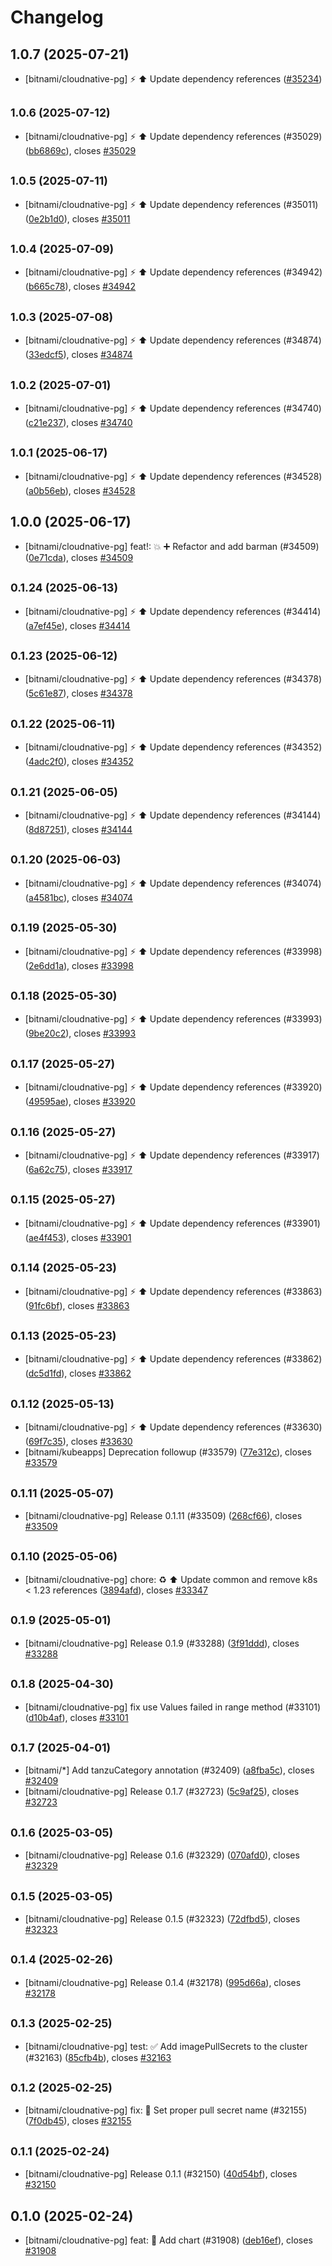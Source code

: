 # Changelog

## 1.0.7 (2025-07-21)

* [bitnami/cloudnative-pg] :zap: :arrow_up: Update dependency references ([#35234](https://github.com/bitnami/charts/pull/35234))

## <small>1.0.6 (2025-07-12)</small>

* [bitnami/cloudnative-pg] :zap: :arrow_up: Update dependency references (#35029) ([bb6869c](https://github.com/bitnami/charts/commit/bb6869c5c494b7565d968914ff1e6df5601c80c8)), closes [#35029](https://github.com/bitnami/charts/issues/35029)

## <small>1.0.5 (2025-07-11)</small>

* [bitnami/cloudnative-pg] :zap: :arrow_up: Update dependency references (#35011) ([0e2b1d0](https://github.com/bitnami/charts/commit/0e2b1d0e4a3f1b9b2fd73a2c5e741cbd0dc90732)), closes [#35011](https://github.com/bitnami/charts/issues/35011)

## <small>1.0.4 (2025-07-09)</small>

* [bitnami/cloudnative-pg] :zap: :arrow_up: Update dependency references (#34942) ([b665c78](https://github.com/bitnami/charts/commit/b665c780ec59a6e4f5288d9ece97f70df3d33bcf)), closes [#34942](https://github.com/bitnami/charts/issues/34942)

## <small>1.0.3 (2025-07-08)</small>

* [bitnami/cloudnative-pg] :zap: :arrow_up: Update dependency references (#34874) ([33edcf5](https://github.com/bitnami/charts/commit/33edcf56217f7f21a249928e8a8d31e2a22ee5a7)), closes [#34874](https://github.com/bitnami/charts/issues/34874)

## <small>1.0.2 (2025-07-01)</small>

* [bitnami/cloudnative-pg] :zap: :arrow_up: Update dependency references (#34740) ([c21e237](https://github.com/bitnami/charts/commit/c21e23793f9fc9036c7ab86b20bffc9165428c82)), closes [#34740](https://github.com/bitnami/charts/issues/34740)

## <small>1.0.1 (2025-06-17)</small>

* [bitnami/cloudnative-pg] :zap: :arrow_up: Update dependency references (#34528) ([a0b56eb](https://github.com/bitnami/charts/commit/a0b56eb0a500a4279b0e5f384b96e90f9b65c9fe)), closes [#34528](https://github.com/bitnami/charts/issues/34528)

## 1.0.0 (2025-06-17)

* [bitnami/cloudnative-pg] feat!: :boom: :heavy_plus_sign: Refactor and add barman (#34509) ([0e71cda](https://github.com/bitnami/charts/commit/0e71cda783380ed5ff40542c443389d6b7f79281)), closes [#34509](https://github.com/bitnami/charts/issues/34509)

## <small>0.1.24 (2025-06-13)</small>

* [bitnami/cloudnative-pg] :zap: :arrow_up: Update dependency references (#34414) ([a7ef45e](https://github.com/bitnami/charts/commit/a7ef45efd7132d83b947c02c49199447b0d24d7f)), closes [#34414](https://github.com/bitnami/charts/issues/34414)

## <small>0.1.23 (2025-06-12)</small>

* [bitnami/cloudnative-pg] :zap: :arrow_up: Update dependency references (#34378) ([5c61e87](https://github.com/bitnami/charts/commit/5c61e87ae89d337b5106e49a67c9c44d8cf5f9c5)), closes [#34378](https://github.com/bitnami/charts/issues/34378)

## <small>0.1.22 (2025-06-11)</small>

* [bitnami/cloudnative-pg] :zap: :arrow_up: Update dependency references (#34352) ([4adc2f0](https://github.com/bitnami/charts/commit/4adc2f062ece9f7fd9fbe3ddde94cce913decc12)), closes [#34352](https://github.com/bitnami/charts/issues/34352)

## <small>0.1.21 (2025-06-05)</small>

* [bitnami/cloudnative-pg] :zap: :arrow_up: Update dependency references (#34144) ([8d87251](https://github.com/bitnami/charts/commit/8d87251d5f105eb021a9ed164e899f73852e2a39)), closes [#34144](https://github.com/bitnami/charts/issues/34144)

## <small>0.1.20 (2025-06-03)</small>

* [bitnami/cloudnative-pg] :zap: :arrow_up: Update dependency references (#34074) ([a4581bc](https://github.com/bitnami/charts/commit/a4581bc1fa0f5a515ec227df972be7eb045ddedf)), closes [#34074](https://github.com/bitnami/charts/issues/34074)

## <small>0.1.19 (2025-05-30)</small>

* [bitnami/cloudnative-pg] :zap: :arrow_up: Update dependency references (#33998) ([2e6dd1a](https://github.com/bitnami/charts/commit/2e6dd1a1936f67f6d6f8584598152cb2983f41ef)), closes [#33998](https://github.com/bitnami/charts/issues/33998)

## <small>0.1.18 (2025-05-30)</small>

* [bitnami/cloudnative-pg] :zap: :arrow_up: Update dependency references (#33993) ([9be20c2](https://github.com/bitnami/charts/commit/9be20c284f9234977cf9f021bb552b7aaa14b580)), closes [#33993](https://github.com/bitnami/charts/issues/33993)

## <small>0.1.17 (2025-05-27)</small>

* [bitnami/cloudnative-pg] :zap: :arrow_up: Update dependency references (#33920) ([49595ae](https://github.com/bitnami/charts/commit/49595ae3103944a8a0eb96331847fdee9fe7d1a9)), closes [#33920](https://github.com/bitnami/charts/issues/33920)

## <small>0.1.16 (2025-05-27)</small>

* [bitnami/cloudnative-pg] :zap: :arrow_up: Update dependency references (#33917) ([6a62c75](https://github.com/bitnami/charts/commit/6a62c758b1e5a3e4a745c7a99023af71217657b9)), closes [#33917](https://github.com/bitnami/charts/issues/33917)

## <small>0.1.15 (2025-05-27)</small>

* [bitnami/cloudnative-pg] :zap: :arrow_up: Update dependency references (#33901) ([ae4f453](https://github.com/bitnami/charts/commit/ae4f453f2deb273fc8c9bee273427e2b90478617)), closes [#33901](https://github.com/bitnami/charts/issues/33901)

## <small>0.1.14 (2025-05-23)</small>

* [bitnami/cloudnative-pg] :zap: :arrow_up: Update dependency references (#33863) ([91fc6bf](https://github.com/bitnami/charts/commit/91fc6bf12f792631a5743bbf68ab6c5581fafd3f)), closes [#33863](https://github.com/bitnami/charts/issues/33863)

## <small>0.1.13 (2025-05-23)</small>

* [bitnami/cloudnative-pg] :zap: :arrow_up: Update dependency references (#33862) ([dc5d1fd](https://github.com/bitnami/charts/commit/dc5d1fdec34d4c412d7a8763d591e3342297ff27)), closes [#33862](https://github.com/bitnami/charts/issues/33862)

## <small>0.1.12 (2025-05-13)</small>

* [bitnami/cloudnative-pg] :zap: :arrow_up: Update dependency references (#33630) ([69f7c35](https://github.com/bitnami/charts/commit/69f7c35b71e880bd8068ef549a4e9ab775c298b3)), closes [#33630](https://github.com/bitnami/charts/issues/33630)
* [bitnami/kubeapps] Deprecation followup (#33579) ([77e312c](https://github.com/bitnami/charts/commit/77e312c1772d4d7c4dc5d3ac0e80f4e452e3a062)), closes [#33579](https://github.com/bitnami/charts/issues/33579)

## <small>0.1.11 (2025-05-07)</small>

* [bitnami/cloudnative-pg] Release 0.1.11 (#33509) ([268cf66](https://github.com/bitnami/charts/commit/268cf663c07e40f91b72ef133171b93dea1ef0e8)), closes [#33509](https://github.com/bitnami/charts/issues/33509)

## <small>0.1.10 (2025-05-06)</small>

* [bitnami/cloudnative-pg] chore: :recycle: :arrow_up: Update common and remove k8s < 1.23 references  ([3894afd](https://github.com/bitnami/charts/commit/3894afd8826371419a99fc899b62d4dd13f30f3e)), closes [#33347](https://github.com/bitnami/charts/issues/33347)

## <small>0.1.9 (2025-05-01)</small>

* [bitnami/cloudnative-pg] Release 0.1.9 (#33288) ([3f91ddd](https://github.com/bitnami/charts/commit/3f91ddd256a23a12350fe8a8eea7a91dc026bc2a)), closes [#33288](https://github.com/bitnami/charts/issues/33288)

## <small>0.1.8 (2025-04-30)</small>

* [bitnami/cloudnative-pg] fix use Values failed in range method (#33101) ([d10b4af](https://github.com/bitnami/charts/commit/d10b4af2bd4fafbe00bf0e3f3ed0f115e2876cc0)), closes [#33101](https://github.com/bitnami/charts/issues/33101)

## <small>0.1.7 (2025-04-01)</small>

* [bitnami/*] Add tanzuCategory annotation (#32409) ([a8fba5c](https://github.com/bitnami/charts/commit/a8fba5cb01f6f4464ca7f69c50b0fbe97d837a95)), closes [#32409](https://github.com/bitnami/charts/issues/32409)
* [bitnami/cloudnative-pg] Release 0.1.7 (#32723) ([5c9af25](https://github.com/bitnami/charts/commit/5c9af25502d10851181a6285e2fc3678892336f5)), closes [#32723](https://github.com/bitnami/charts/issues/32723)

## <small>0.1.6 (2025-03-05)</small>

* [bitnami/cloudnative-pg] Release 0.1.6 (#32329) ([070afd0](https://github.com/bitnami/charts/commit/070afd0cc3da110db86a7b12ea3de4019163d07f)), closes [#32329](https://github.com/bitnami/charts/issues/32329)

## <small>0.1.5 (2025-03-05)</small>

* [bitnami/cloudnative-pg] Release 0.1.5 (#32323) ([72dfbd5](https://github.com/bitnami/charts/commit/72dfbd5ab581c0669d652f45550717a164adadd6)), closes [#32323](https://github.com/bitnami/charts/issues/32323)

## <small>0.1.4 (2025-02-26)</small>

* [bitnami/cloudnative-pg] Release 0.1.4 (#32178) ([995d66a](https://github.com/bitnami/charts/commit/995d66aac5c12fc4276d27c561dc5fad4076bd20)), closes [#32178](https://github.com/bitnami/charts/issues/32178)

## <small>0.1.3 (2025-02-25)</small>

* [bitnami/cloudnative-pg] test: :white_check_mark: Add imagePullSecrets to the cluster (#32163) ([85cfb4b](https://github.com/bitnami/charts/commit/85cfb4bb4f8241bba8b76404f3ed86b9fe9cb07a)), closes [#32163](https://github.com/bitnami/charts/issues/32163)

## <small>0.1.2 (2025-02-25)</small>

* [bitnami/cloudnative-pg] fix: :bug: Set proper pull secret name (#32155) ([7f0db45](https://github.com/bitnami/charts/commit/7f0db451da4b457ce14ef6c0617c5d1e98916a07)), closes [#32155](https://github.com/bitnami/charts/issues/32155)

## <small>0.1.1 (2025-02-24)</small>

* [bitnami/cloudnative-pg] Release 0.1.1 (#32150) ([40d54bf](https://github.com/bitnami/charts/commit/40d54bf565ba1db72d12fac1f15b9f3f8e707924)), closes [#32150](https://github.com/bitnami/charts/issues/32150)

## 0.1.0 (2025-02-24)

* [bitnami/cloudnative-pg] feat: :tada: Add chart (#31908) ([deb16ef](https://github.com/bitnami/charts/commit/deb16ef112278a16df01c33b290f3dae1011d104)), closes [#31908](https://github.com/bitnami/charts/issues/31908)
